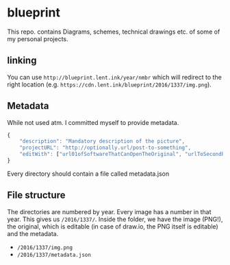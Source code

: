 # blueprint

This repo. contains Diagrams, schemes, technical drawings etc.
of some of my personal projects.

## linking

You can use `http://blueprint.lent.ink/year/nmbr`
which will redirect to the right location
(e.g. `https://cdn.lent.ink/blueprint/2016/1337/img.png`).

## Metadata

While not used atm.
I committed myself to provide metadata.

```javascript
{
	"description": "Mandatory description of the picture",
	"projectURL": "http://optionally.url/post-to-something",
	"editWith": ["url01ofSoftwareThatCanOpenTheOriginal", "urlToSecondProgram", "etc."]
}
```

Every directory should contain a file called metadata.json

## File structure

The directories are numbered by year.
Every image has a number in that year.
This gives us `/2016/1337/`.
Inside the folder, we have the image (PNG!),
the original, which is editable (in case of draw.io, the PNG itself is editable)
and the metadata.

+ `/2016/1337/img.png`
+ `/2016/1337/metadata.json`
